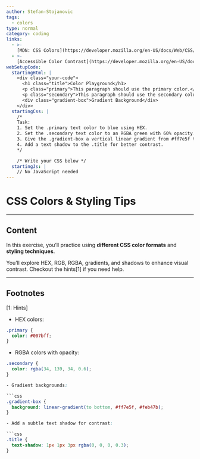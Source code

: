 ```yaml
---
author: Stefan-Stojanovic
tags:
  - colors
type: normal
category: coding
links:
  - >-
    [MDN: CSS Colors](https://developer.mozilla.org/en-US/docs/Web/CSS/color_value){website}
  - >-
    [Accessible Color Contrast](https://developer.mozilla.org/en-US/docs/Web/Accessibility/Understanding_Colors_and_Contrast){website}
webSetupCode:
  startingHtml: |
    <div class="your-code">
      <h1 class="title">Color Playground</h1>
      <p class="primary">This paragraph should use the primary color.</p>
      <p class="secondary">This paragraph should use the secondary color.</p>
      <div class="gradient-box">Gradient Background</div>
    </div>
  startingCss: |
    /* 
    Task:
    1. Set the .primary text color to blue using HEX.
    2. Set the .secondary text color to an RGBA green with 60% opacity.
    3. Give the .gradient-box a vertical linear gradient from #ff7e5f to #feb47b.
    4. Add a text shadow to the .title for better contrast.
    */

    /* Write your CSS below */
  startingJs: |
    // No JavaScript needed
---
```


# CSS Colors & Styling Tips

---

## Content

In this exercise, you’ll practice using **different CSS color formats** and **styling techniques**.  

You’ll explore HEX, RGB, RGBA, gradients, and shadows to enhance visual contrast. Checkout the hints[1] if you need help.

---

## Footnotes

[1: Hints]

- HEX colors:

```css
.primary {
  color: #007bff;
}
```

- RGBA colors with opacity:

```css
.secondary {
  color: rgba(34, 139, 34, 0.6);
}

- Gradient backgrounds:

```css
.gradient-box {
  background: linear-gradient(to bottom, #ff7e5f, #feb47b);
}

- Add a subtle text shadow for contrast:

```css
.title {
  text-shadow: 1px 1px 3px rgba(0, 0, 0, 0.3);
}
```